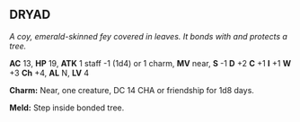## DRYAD

_A coy, emerald-skinned fey covered in leaves. It bonds with and protects a tree._

**AC** 13, **HP** 19, **ATK** 1 staff -1 (1d4) or 1 charm, **MV** near, **S** -1 **D** +2 **C** +1 **I** +1 **W** +3 **Ch** +4, **AL** N, **LV** 4

**Charm:** Near, one creature, DC 14 CHA or friendship for 1d8 days.

**Meld:** Step inside bonded tree.

